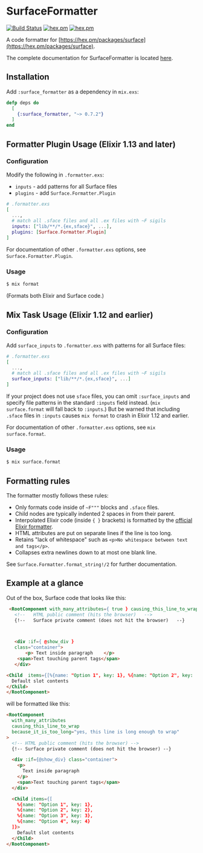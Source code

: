 # SurfaceFormatter

[![Build Status](https://github.com/surface-ui/surface_formatter/workflows/CI/badge.svg)](https://github.com/surface-ui/surface_formatter/actions?query=workflow%3A%22CI%22)
[![hex.pm](https://img.shields.io/hexpm/v/surface_formatter.svg)](https://hex.pm/packages/surface_formatter)
[![hex.pm](https://img.shields.io/hexpm/l/surface_formatter.svg)](https://hex.pm/packages/surface_formatter)

A code formatter for [https://hex.pm/packages/surface](https://hex.pm/packages/surface).

The complete documentation for SurfaceFormatter is located [here](https://hexdocs.pm/surface_formatter/).

## Installation

Add `:surface_formatter` as a dependency in `mix.exs`:

```elixir
defp deps do
  [
    {:surface_formatter, "~> 0.7.2"}
  ]
end
```

## Formatter Plugin Usage (Elixir 1.13 and later)

### Configuration

Modify the following in `.formatter.exs`:

- `inputs`  - add patterns for all Surface files
- `plugins` - add `Surface.Formatter.Plugin`

```elixir
# .formatter.exs
[
  ...,
  # match all .sface files and all .ex files with ~F sigils
  inputs: ["lib/**/*.{ex,sface}", ...],
  plugins: [Surface.Formatter.Plugin]
]
```

For documentation of other `.formatter.exs` options, see `Surface.Formatter.Plugin`.

### Usage

```bash
$ mix format
```

(Formats both Elixir and Surface code.)

## Mix Task Usage (Elixir 1.12 and earlier)

### Configuration

Add `surface_inputs` to `.formatter.exs` with patterns for all Surface files:

```elixir
# .formatter.exs
[
  ...,
  # match all .sface files and all .ex files with ~F sigils
  surface_inputs: ["lib/**/*.{ex,sface}", ...]
]
```

If your project does not use `sface` files, you can omit `:surface_inputs` and
specify file patterns in the standard `:inputs` field instead. (`mix
surface.format` will fall back to `:inputs`.) But be warned that including
`.sface` files in `:inputs` causes `mix format` to crash in Elixir 1.12 and
earlier.

For documentation of other `.formatter.exs` options, see `mix surface.format`.

### Usage

```bash
$ mix surface.format
```

## Formatting rules

The formatter mostly follows these rules:

- Only formats code inside of `~F"""` blocks and `.sface` files.
- Child nodes are typically indented 2 spaces in from their parent.
- Interpolated Elixir code (inside `{ }` brackets) is formatted by the
  [official Elixir formatter](https://hexdocs.pm/elixir/Code.html#format_string!/2).
- HTML attributes are put on separate lines if the line is too long.
- Retains "lack of whitespace" such as `<p>No whitespace between text and tags</p>`.
- Collapses extra newlines down to at most one blank line.

See `Surface.Formatter.format_string!/2` for further documentation.

## Example at a glance

Out of the box, Surface code that looks like this:

```html
 <RootComponent with_many_attributes={ true } causing_this_line_to_wrap={ true} because_it_is_too_long={ "yes, this line is long enough to wrap" }>
   <!--   HTML public comment (hits the browser)   -->
   {!--   Surface private comment (does not hit the browser)   --}



   <div :if={ @show_div }
   class="container">
       <p> Text inside paragraph    </p>
    <span>Text touching parent tags</span>
   </div>

<Child  items={[%{name: "Option 1", key: 1}, %{name: "Option 2", key:  2},    %{name: "Option 3", key: 3}, %{name: "Option 4", key: 4}]}>
  Default slot contents
</Child>
</RootComponent>
```

will be formatted like this:

```html
<RootComponent
  with_many_attributes
  causing_this_line_to_wrap
  because_it_is_too_long="yes, this line is long enough to wrap"
>
  <!-- HTML public comment (hits the browser) -->
  {!-- Surface private comment (does not hit the browser) --}

  <div :if={@show_div} class="container">
    <p>
      Text inside paragraph
    </p>
    <span>Text touching parent tags</span>
  </div>

  <Child items={[
    %{name: "Option 1", key: 1},
    %{name: "Option 2", key: 2},
    %{name: "Option 3", key: 3},
    %{name: "Option 4", key: 4}
  ]}>
    Default slot contents
  </Child>
</RootComponent>
```
